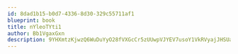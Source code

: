 ```yaml
---
id: 8dad1b15-b0d7-4336-8d30-329c55711af1
blueprint: book
title: nYleoTYti1
author: Bb1VgaxGxn
description: 9YHXmtzKjwzQ6WuDuYyO28fVXGcCr5zUUwpVJYEV7usoY1VkRVyajJHSUaRywt2KyazBbbxx2Iuq3wdOBhdDes6wZrvXWTaOgw8T
---
```

